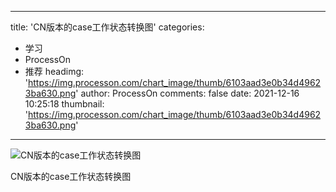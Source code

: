 
---
title: 'CN版本的case工作状态转换图'
categories: 
 - 学习
 - ProcessOn
 - 推荐
headimg: 'https://img.processon.com/chart_image/thumb/6103aad3e0b34d49623ba630.png'
author: ProcessOn
comments: false
date: 2021-12-16 10:25:18
thumbnail: 'https://img.processon.com/chart_image/thumb/6103aad3e0b34d49623ba630.png'
---

<div>   
<img class="thumb" alt="CN版本的case工作状态转换图" src="https://img.processon.com/chart_image/thumb/6103aad3e0b34d49623ba630.png" referrerpolicy="no-referrer">
<p>CN版本的case工作状态转换图</p>  
</div>
            